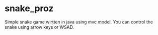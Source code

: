 # snake_proz
Simple snake game wirtten in java using mvc model.
You can control the snake using arrow keys or WSAD.
